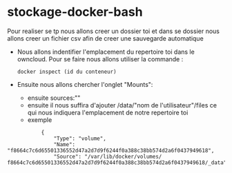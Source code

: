 # stockage-docker-bash

Pour realiser se tp nous allons creer un dossier toi et dans se dossier nous allons creer un fichier csv afin de creer une sauvegarde automatique 

* Nous allons indentifier l'emplacement du repertoire toi dans le owncloud.
Pour se faire nous allons utiliser la commande :

  ```docker inspect (id du conteneur)``` 

* Ensuite nous allons chercher l'onglet "Mounts": 
	* ensuite sources:""
    * ensuite il nous suffira d'ajouter /data/"nom de l'utilisateur"/files ce qui nous indiquera l'emplacement de notre repertoire toi 
    * exemple
 ``` "Mounts": [
            {
                "Type": "volume",
                "Name": "f8664c7c6d65501336552d47a2d7d9f6244f0a388c38bb574d2a6f0437949618",
                "Source": "/var/lib/docker/volumes/	f8664c7c6d65501336552d47a2d7d9f6244f0a388c38bb574d2a6f0437949618/_data",```
